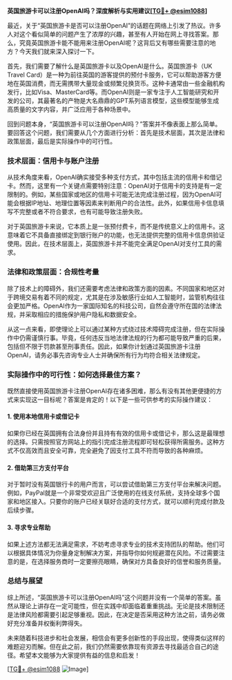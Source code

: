 **英国旅游卡可以注册OpenAI吗？深度解析与实用建议[[TG💪+ @esim1088](https://t.me/s/esim1088)]**

最近，关于“英国旅游卡是否可以注册OpenAI”的话题在网络上引发了热议。许多人对这个看似简单的问题产生了浓厚的兴趣，甚至有人开始在网上寻找答案。那么，究竟英国旅游卡能不能用来注册OpenAI呢？这背后又有哪些需要注意的地方？今天我们就来深入探讨一下。

首先，我们需要了解什么是英国旅游卡以及OpenAI是什么。英国旅游卡（UK Travel Card）是一种为前往英国的游客提供的预付卡服务，它可以帮助游客方便地在英国消费，而无需携带大量现金或频繁兑换货币。这种卡通常由一些金融机构发行，比如Visa、MasterCard等。而OpenAI则是一家专注于人工智能研究和开发的公司，其最著名的产物是大名鼎鼎的GPT系列语言模型，这些模型能够生成高质量的文字内容，并广泛应用于各种场景中。

回到问题本身，“英国旅游卡可以注册OpenAI吗？”答案并不像表面上那么简单。要回答这个问题，我们需要从几个方面进行分析：首先是技术层面，其次是法律和政策层面，最后是实际操作中的可行性。

### 技术层面：信用卡与账户注册

从技术角度来看，OpenAI确实接受多种支付方式，其中包括主流的信用卡和借记卡。然而，这里有一个关键点需要特别注意：OpenAI对于信用卡的支持是有一定限制的。例如，某些国家或地区的信用卡可能无法完成注册过程，因为OpenAI可能会根据IP地址、地理位置等因素来判断用户的合法性。此外，如果信用卡信息填写不完整或者不符合要求，也有可能导致注册失败。

对于英国旅游卡来说，它本质上是一张预付费卡，而不是传统意义上的信用卡。这意味着它不具备直接绑定到银行账户的功能，也无法提供完整的信用卡信息供验证使用。因此，在技术层面上，英国旅游卡并不能完全满足OpenAI对支付工具的需求。

### 法律和政策层面：合规性考量

除了技术上的障碍外，我们还需要考虑法律和政策方面的因素。不同国家和地区对于跨境交易有着不同的规定，尤其是在涉及敏感行业如人工智能时，监管机构往往会更加严格。OpenAI作为一家国际知名的科技公司，自然会遵守所在国的法律法规，并采取相应的措施保护用户隐私和数据安全。

从这一点来看，即使理论上可以通过某种方式绕过技术障碍完成注册，但在实际操作中仍需谨慎行事。毕竟，任何违反当地法律法规的行为都可能导致严重的后果，包括但不限于罚款甚至刑事责任。因此，如果你计划通过英国旅游卡注册OpenAI，请务必事先咨询专业人士并确保所有行为均符合相关法律规定。

### 实际操作中的可行性：如何选择最佳方案？

既然直接使用英国旅游卡注册OpenAI存在诸多困难，那么有没有其他更便捷的方式来实现这一目标呢？答案是肯定的！以下是一些可供参考的实际操作建议：

#### 1. 使用本地信用卡或借记卡
如果你已经在英国拥有合法身份并且持有有效的信用卡或借记卡，那么这是最理想的选择。只需按照官方网站上的指引完成注册流程即可轻松获得所需服务。这种方式不仅高效而且安全可靠，完全避免了因支付工具不符而导致的各种麻烦。

#### 2. 借助第三方支付平台
对于暂时没有英国银行卡的用户而言，可以尝试借助第三方支付平台来解决问题。例如，PayPal就是一个非常受欢迎且广泛使用的在线支付系统，支持全球多个国家和地区接入。只要你的账户已经关联好合适的支付方式，就可以顺利完成付款及后续步骤。

#### 3. 寻求专业帮助
如果上述方法都无法满足需求，不妨考虑寻求专业的技术支持团队的帮助。他们可以根据具体情况为你量身定制解决方案，并指导你如何规避潜在风险。不过需要注意的是，在选择服务商时一定要擦亮眼睛，确保对方具备良好的信誉和服务质量。

### 总结与展望

综上所述，“英国旅游卡可以注册OpenAI吗”这个问题并没有一个简单的答案。虽然从理论上讲存在一定可能性，但在实践中却面临着重重挑战。无论是技术限制还是法律风险都需要引起足够重视。因此，在决定是否采用这种方法之前，请务必做好充分准备并权衡利弊得失。

未来随着科技进步和社会发展，相信会有更多创新性的手段出现，使得类似这样的难题迎刃而解。但在此之前，我们仍然需要依靠现有资源去寻找最适合自己的途径。希望本文能够为大家提供有益的信息和启发！

[[TG💪+ @esim1088](https://t.me/s/esim1088) ![Image](https://i.postimg.cc/4NQfJmqS/Snipaste-2025-05-13-00-14-12.png)]